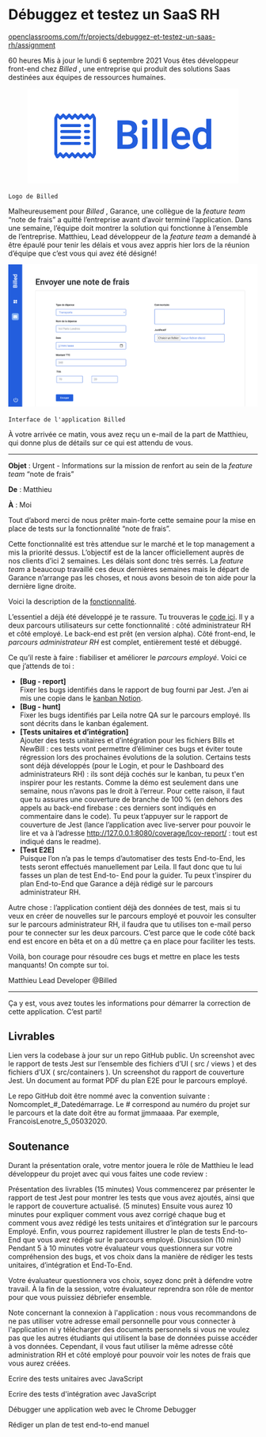 # Débuggez et testez un SaaS RH

[openclassrooms.com/fr/projects/debuggez-et-testez-un-saas-rh/assignment](https://openclassrooms.com/fr/projects/debuggez-et-testez-un-saas-rh/assignment)

60 heures Mis à jour le lundi 6 septembre 2021
Vous êtes développeur front-end chez _Billed_ , une entreprise qui produit des solutions
Saas destinées aux équipes de ressources humaines.

<p align = "center">
<img src = "Mission/logoBIlled.png">
</p>

```
Logo de Billed
```

Malheureusement pour _Billed_ , Garance, une collègue de la _feature team_ “note de frais” a
quitté l’entreprise avant d’avoir terminé l’application. Dans une semaine, l’équipe doit
montrer la solution qui fonctionne à l’ensemble de l’entreprise. Matthieu, Lead
développeur de la _feature team_ a demandé à être épaulé pour tenir les délais et vous avez
appris hier lors de la réunion d’équipe que c’est vous qui avez été désigné!

<p align = "center">
<img src = "Mission/interfaceBIlled.png">
</p>

```
Interface de l'application Billed
```

À votre arrivée ce matin, vous avez reçu un e-mail de la part de Matthieu, qui donne plus
de détails sur ce qui est attendu de vous.

---

**Objet** : Urgent - Informations sur la mission de renfort au sein de la _feature team_ “note de
frais”

**De** : Matthieu

**À** : Moi

Tout d’abord merci de nous prêter main-forte cette semaine pour la mise en place de tests
sur la fonctionnalité “note de frais”.

Cette fonctionnalité est très attendue sur le marché et le top management a mis la priorité
dessus. L’objectif est de la lancer officiellement auprès de nos clients d’ici 2 semaines. Les
délais sont donc très serrés. La _feature team_ a beaucoup travaillé ces deux dernières
semaines mais le départ de Garance n’arrange pas les choses, et nous avons besoin de ton
aide pour la dernière ligne droite.

Voici la description de la [fonctionnalité](Mission/Billed+-+Description+des+fonctionnalités.pdf).

L’essentiel a déjà été développé je te rassure. Tu trouveras le [code ici](https://github.com/OpenClassrooms-Student-Center/Billed-app-FR). Il y a deux parcours
utilisateurs sur cette fonctionnalité : côté administrateur RH et côté employé. Le back-end
est prêt (en version alpha). Côté front-end, le _parcours administrateur RH_ est complet,
entièrement testé et débuggé.

Ce qu’il reste à faire : fiabiliser et améliorer le _parcours employé_. Voici ce que j’attends de
toi :

- **[Bug - report]**</br>
  Fixer les bugs identifiés dans le rapport de bug fourni par Jest. J’en ai mis une copie
  dans le [kanban Notion](https://www.notion.so/openclassrooms/a7a612fc166747e78d95aa38106a55ec?v=2a8d3553379c4366b6f66490ab8f0b90).
- **[Bug - hunt]**</br>
  Fixer les bugs identifiés par Leila notre QA sur le parcours employé. Ils sont décrits
  dans le kanban également.
- **[Tests unitaires et d’intégration]**</br>
  Ajouter des tests unitaires et d’intégration pour les fichiers Bills et NewBill : ces tests
  vont permettre d’éliminer ces bugs et éviter toute régression lors des prochaines
  évolutions de la solution. Certains tests sont déjà développés (pour le Login, et pour le
  Dashboard des administrateurs RH) : ils sont déjà cochés sur le kanban, tu peux t'en
  inspirer pour les restants. Comme la démo est seulement dans une semaine, nous
  n’avons pas le droit à l’erreur. Pour cette raison, il faut que tu assures une couverture
  de branche de 100 % (en dehors des appels au back-end firebase : ces derniers sont
  indiqués en commentaire dans le code). Tu peux t’appuyer sur le rapport de
  couverture de Jest (lance l’application avec live-server pour pouvoir le lire et va à
  l’adresse http://127.0.0.1:8080/coverage/lcov-report/ : tout est
  indiqué dans le readme).
- **[Test E2E]**</br>
  Puisque l’on n’a pas le temps d’automatiser des tests End-to-End, les tests seront
  effectués manuellement par Leila. Il faut donc que tu lui fasses un plan de test End-to-
  End pour la guider. Tu peux t’inspirer du plan End-to-End que Garance a déjà rédigé
  sur le parcours administrateur RH.

Autre chose : l’application contient déjà des données de test, mais si tu veux en créer de
nouvelles sur le parcours employé et pouvoir les consulter sur le parcours administrateur
RH, il faudra que tu utilises ton e-mail perso pour te connecter sur les deux parcours. C’est
parce que le code côté back end est encore en bêta et on a dû mettre ça en place pour
faciliter les tests.

Voilà, bon courage pour résoudre ces bugs et mettre en place les tests manquants! On
compte sur toi.

Matthieu
Lead Developer @Billed

---

Ça y est, vous avez toutes les informations pour démarrer la correction de cette
application. C’est parti!

## Livrables

Lien vers la codebase à jour sur un repo GitHub public.
Un screenshot avec le rapport de tests Jest sur l’ensemble des fichiers d’UI
( src / views ) et des fichiers d’UX ( src/containers ).
Un screenshot du rapport de couverture Jest.
Un document au format PDF du plan E2E pour le parcours employé.

Le repo GitHub doit être nommé avec la convention suivante :
Nomcomplet\_#_Datedémarrage. Le # correspond au numéro du projet sur le parcours et
la date doit être au format jjmmaaaa. Par exemple, FrancoisLenotre_5_05032020.

## Soutenance

Durant la présentation orale, votre mentor jouera le rôle de Matthieu le lead développeur
du projet avec qui vous faites une code review :

Présentation des livrables (15 minutes)
Vous commencerez par présenter le rapport de test Jest pour montrer les tests
que vous avez ajoutés, ainsi que le rapport de couverture actualisé. (5 minutes)
Ensuite vous aurez 10 minutes pour expliquer comment vous avez corrigé
chaque bug et comment vous avez rédigé les tests unitaires et d’intégration sur
le parcours Employé.
Enfin, vous pourrez rapidement illustrer le plan de tests End-to-End que vous
avez rédigé sur le parcours employé.
Discussion (10 min)
Pendant 5 à 10 minutes votre évaluateur vous questionnera sur votre
compréhension des bugs, et vos choix dans la manière de rédiger les tests
unitaires, d’intégration et End-To-End.

Votre évaluateur questionnera vos choix, soyez donc prêt à défendre votre travail. À la fin
de la session, votre évaluateur reprendra son rôle de mentor pour que vous puissiez
débriefer ensemble.

Note concernant la connexion à l'application : nous vous recommandons de ne pas utiliser
votre adresse email personnelle pour vous connecter à l'application ni y télécharger des
documents personnels si vous ne voulez pas que les autres étudiants qui utilisent la base
de données puisse accéder à vos données. Cependant, il vous faut utiliser la même adresse
côté administration RH et côté employé pour pouvoir voir les notes de frais que vous
aurez créées.

Ecrire des tests unitaires avec JavaScript

Ecrire des tests d'intégration avec JavaScript

Débugger une application web avec le Chrome Debugger

Rédiger un plan de test end-to-end manuel
